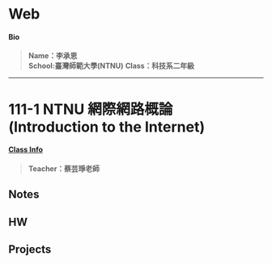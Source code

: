 # Web
#### Bio  
>**Name：李承恩**  
>**School:臺灣師範大學(NTNU)**
>**Class：科技系二年級**  

---
# 111-1 NTNU 網際網路概論 (Introduction to the Internet)  
#### [Class Info](https://reurl.cc/AO992E)
>**Teacher：蔡芸琤老師**


## Notes  

## HW  

## Projects  
